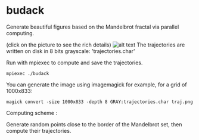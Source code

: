 # budack
Generate beautiful figures based on the Mandelbrot fractal via parallel computing. 

(click on the picture to see the rich details)
![alt text](trajhd.png)
The trajectories are written on disk in 8 bits grayscale: 'trajectories.char'

Run with mpiexec to compute and save the trajectories.

    mpiexec ./budack

You can generate the image using imagemagick for example, for a grid of 1000x833:

    magick convert -size 1000x833 -depth 8 GRAY:trajectories.char traj.png

Computing scheme :

Generate random points close to the border of the Mandelbrot set, then compute their trajectories.
